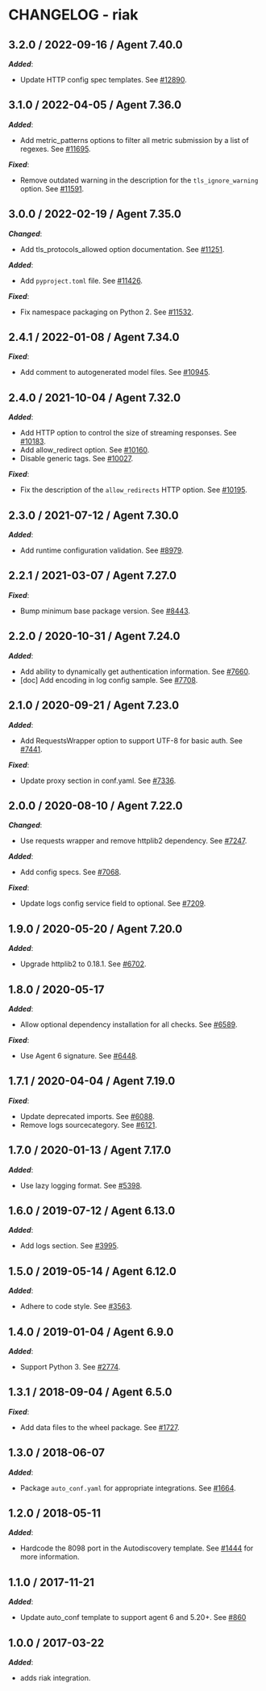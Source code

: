 # CHANGELOG - riak

## 3.2.0 / 2022-09-16 / Agent 7.40.0

***Added***: 

* Update HTTP config spec templates. See [#12890](https://github.com/DataDog/integrations-core/pull/12890).


## 3.1.0 / 2022-04-05 / Agent 7.36.0

***Added***: 

* Add metric_patterns options to filter all metric submission by a list of regexes. See [#11695](https://github.com/DataDog/integrations-core/pull/11695).

***Fixed***: 

* Remove outdated warning in the description for the `tls_ignore_warning` option. See [#11591](https://github.com/DataDog/integrations-core/pull/11591).


## 3.0.0 / 2022-02-19 / Agent 7.35.0

***Changed***: 

* Add tls_protocols_allowed option documentation. See [#11251](https://github.com/DataDog/integrations-core/pull/11251).

***Added***: 

* Add `pyproject.toml` file. See [#11426](https://github.com/DataDog/integrations-core/pull/11426).

***Fixed***: 

* Fix namespace packaging on Python 2. See [#11532](https://github.com/DataDog/integrations-core/pull/11532).


## 2.4.1 / 2022-01-08 / Agent 7.34.0

***Fixed***: 

* Add comment to autogenerated model files. See [#10945](https://github.com/DataDog/integrations-core/pull/10945).


## 2.4.0 / 2021-10-04 / Agent 7.32.0

***Added***: 

* Add HTTP option to control the size of streaming responses. See [#10183](https://github.com/DataDog/integrations-core/pull/10183).
* Add allow_redirect option. See [#10160](https://github.com/DataDog/integrations-core/pull/10160).
* Disable generic tags. See [#10027](https://github.com/DataDog/integrations-core/pull/10027).

***Fixed***: 

* Fix the description of the `allow_redirects` HTTP option. See [#10195](https://github.com/DataDog/integrations-core/pull/10195).


## 2.3.0 / 2021-07-12 / Agent 7.30.0

***Added***: 

* Add runtime configuration validation. See [#8979](https://github.com/DataDog/integrations-core/pull/8979).


## 2.2.1 / 2021-03-07 / Agent 7.27.0

***Fixed***: 

* Bump minimum base package version. See [#8443](https://github.com/DataDog/integrations-core/pull/8443).


## 2.2.0 / 2020-10-31 / Agent 7.24.0

***Added***: 

* Add ability to dynamically get authentication information. See [#7660](https://github.com/DataDog/integrations-core/pull/7660).
* [doc] Add encoding in log config sample. See [#7708](https://github.com/DataDog/integrations-core/pull/7708).


## 2.1.0 / 2020-09-21 / Agent 7.23.0

***Added***: 

* Add RequestsWrapper option to support UTF-8 for basic auth. See [#7441](https://github.com/DataDog/integrations-core/pull/7441).

***Fixed***: 

* Update proxy section in conf.yaml. See [#7336](https://github.com/DataDog/integrations-core/pull/7336).


## 2.0.0 / 2020-08-10 / Agent 7.22.0

***Changed***: 

* Use requests wrapper and remove httplib2 dependency. See [#7247](https://github.com/DataDog/integrations-core/pull/7247).

***Added***: 

* Add config specs. See [#7068](https://github.com/DataDog/integrations-core/pull/7068).

***Fixed***: 

* Update logs config service field to optional. See [#7209](https://github.com/DataDog/integrations-core/pull/7209).


## 1.9.0 / 2020-05-20 / Agent 7.20.0

***Added***: 

* Upgrade httplib2 to 0.18.1. See [#6702](https://github.com/DataDog/integrations-core/pull/6702).


## 1.8.0 / 2020-05-17

***Added***: 

* Allow optional dependency installation for all checks. See [#6589](https://github.com/DataDog/integrations-core/pull/6589).

***Fixed***: 

* Use Agent 6 signature. See [#6448](https://github.com/DataDog/integrations-core/pull/6448).


## 1.7.1 / 2020-04-04 / Agent 7.19.0

***Fixed***: 

* Update deprecated imports. See [#6088](https://github.com/DataDog/integrations-core/pull/6088).
* Remove logs sourcecategory. See [#6121](https://github.com/DataDog/integrations-core/pull/6121).


## 1.7.0 / 2020-01-13 / Agent 7.17.0

***Added***: 

* Use lazy logging format. See [#5398](https://github.com/DataDog/integrations-core/pull/5398).


## 1.6.0 / 2019-07-12 / Agent 6.13.0

***Added***: 

* Add logs section. See [#3995](https://github.com/DataDog/integrations-core/pull/3995).


## 1.5.0 / 2019-05-14 / Agent 6.12.0

***Added***: 

* Adhere to code style. See [#3563](https://github.com/DataDog/integrations-core/pull/3563).


## 1.4.0 / 2019-01-04 / Agent 6.9.0

***Added***: 

* Support Python 3. See [#2774](https://github.com/DataDog/integrations-core/pull/2774).


## 1.3.1 / 2018-09-04 / Agent 6.5.0

***Fixed***: 

* Add data files to the wheel package. See [#1727](https://github.com/DataDog/integrations-core/pull/1727).


## 1.3.0 / 2018-06-07

***Added***: 

* Package `auto_conf.yaml` for appropriate integrations. See [#1664](https://github.com/DataDog/integrations-core/pull/1664).


## 1.2.0 / 2018-05-11

***Added***: 

* Hardcode the 8098 port in the Autodiscovery template. See [#1444](https://github.com/DataDog/integrations-core/pull/1444) for more information.


## 1.1.0 / 2017-11-21

***Added***: 

* Update auto_conf template to support agent 6 and 5.20+. See [#860](https://github.com/DataDog/integrations-core/issues/860)


## 1.0.0 / 2017-03-22

***Added***: 

* adds riak integration.

